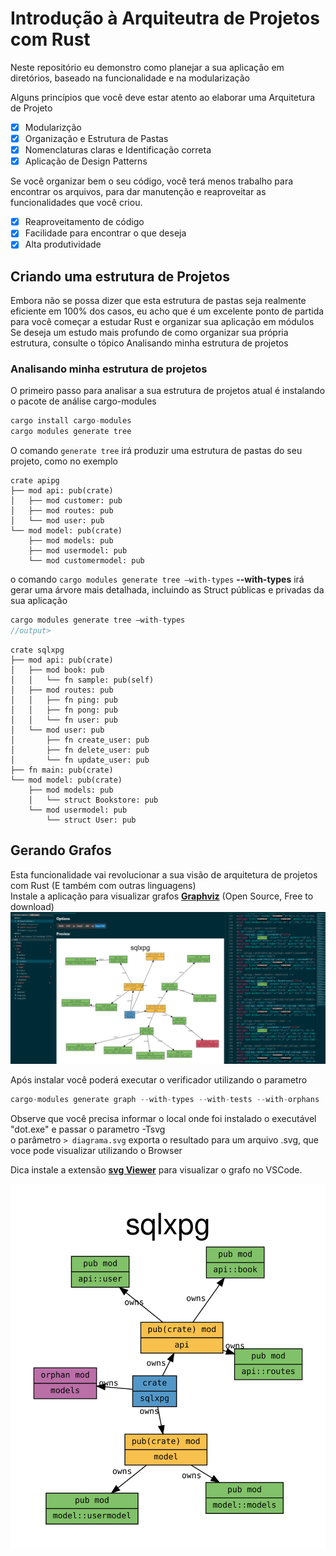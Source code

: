# Introdução à Arquiteutra de Projetos com Rust

Neste repositório eu demonstro como planejar a sua aplicação em diretórios, baseado na funcionalidade e na modularização

Alguns princípios que você deve estar atento ao elaborar uma Arquitetura de Projeto

- [x] Modularizção
- [x] Organização e Estrutura de Pastas 
- [x] Nomenclaturas claras e Identificação correta
- [x] Aplicação de Design Patterns

Se você organizar bem o seu código, você terá menos trabalho para encontrar os arquivos, para dar manutenção e reaproveitar as funcionalidades que você criou.

- [x] Reaproveitamento de código
- [x] Facilidade para encontrar o que deseja
- [x] Alta produtividade

## Criando uma estrutura de Projetos

Embora não se possa dizer que esta estrutura de pastas seja realmente eficiente em 100% dos casos, eu acho que é um excelente ponto de partida para você começar a estudar Rust e organizar sua aplicação em módulos
Se deseja um estudo mais profundo de como organizar sua própria estrutura, consulte o tópico Analisando minha estrutura de projetos

###  Analisando minha estrutura de projetos

 O primeiro passo para analisar a sua estrutura de projetos atual é instalando o pacote de análise cargo-modules
 
 ```Rust
cargo install cargo-modules
cargo modules generate tree
```

O comando `generate tree` irá produzir uma estrutura de pastas do seu projeto, como no exemplo
```
crate apipg
├── mod api: pub(crate)
│   ├── mod customer: pub
│   ├── mod routes: pub
│   └── mod user: pub
└── mod model: pub(crate)
    ├── mod models: pub
    ├── mod usermodel: pub
    └── mod customermodel: pub
```

o comando `cargo modules generate tree —with-types` **--with-types** irá gerar uma árvore mais detalhada, incluindo as Struct públicas e privadas da sua aplicação

```Rust
cargo modules generate tree —with-types
//output>
```

``` 
crate sqlxpg
├── mod api: pub(crate)
│   ├── mod book: pub
│   │   └── fn sample: pub(self)
│   ├── mod routes: pub
│   │   ├── fn ping: pub
│   │   ├── fn pong: pub
│   │   └── fn user: pub
│   └── mod user: pub
│       ├── fn create_user: pub
│       ├── fn delete_user: pub
│       └── fn update_user: pub
├── fn main: pub(crate)
└── mod model: pub(crate)
    ├── mod models: pub
    │   └── struct Bookstore: pub
    └── mod usermodel: pub
        └── struct User: pub
```

## Gerando Grafos 

Esta funcionalidade vai revolucionar a sua visão de arquitetura de projetos com Rust (E também com outras linguagens)  
Instale a aplicação para visualizar grafos [**Graphviz**](https://graphviz.org/download/) (Open Source, Free to download)  
![Grapho](Grapho.PNG)

Após instalar você poderá executar o verificador utilizando o parametro

```Rust
cargo-modules generate graph --with-types --with-tests --with-orphans | "d:/programas/graphviz/dot.exe" -Tsvg > diagrama.svg
```
Observe que você precisa informar o local onde foi instalado o executável "dot.exe" e passar o parametro -Tsvg  
o parâmetro `> diagrama.svg` exporta o resultado para um arquivo .svg, que voce pode visualizar utilizando o Browser

Dica instale a extensão [**svg Viewer**](https://marketplace.visualstudio.com/items?itemName=cssho.vscode-svgviewer) para visualizar o grafo no VSCode.

![Diagrama](diagrama.svg)

